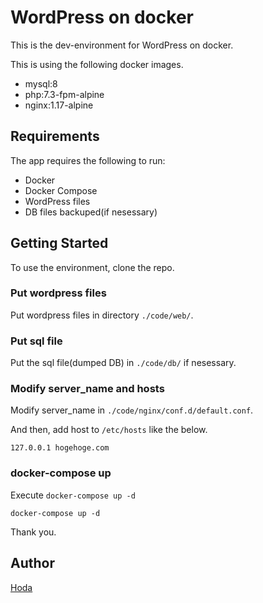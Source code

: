 # WordPress on docker

This is the dev-environment for WordPress on docker.

This is using the following docker images.

- mysql:8
- php:7.3-fpm-alpine
- nginx:1.17-alpine

## Requirements

The app requires the following to run:

- Docker
- Docker Compose
- WordPress files
- DB files backuped(if nesessary)

## Getting Started

To use the environment, clone the repo.

### Put wordpress files

Put wordpress files in directory `./code/web/`.

### Put sql file

Put the sql file(dumped DB) in `./code/db/` if nesessary.

### Modify server_name and hosts

Modify server_name in `./code/nginx/conf.d/default.conf`.

And then, add host to `/etc/hosts` like the below.

```
127.0.0.1 hogehoge.com
```

### docker-compose up

Execute `docker-compose up -d`

```
docker-compose up -d
```

Thank you.

## Author

[Hoda](https://hodalog.com)
